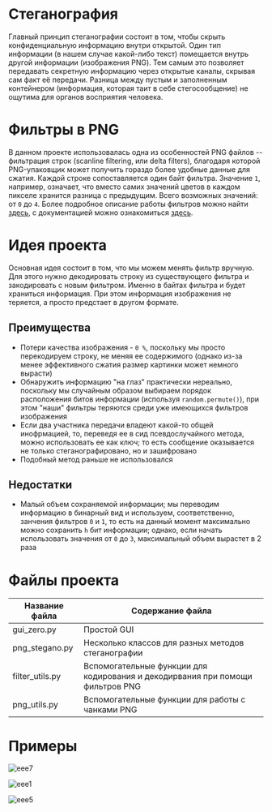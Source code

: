 # Стеганография
Главный принцип стеганографии состоит в том, чтобы скрыть конфиденциальную информацию внутри открытой. Один тип информации (в нашем случае какой-либо текст) помещается внутрь другой информации (изображения PNG). Тем самым это позволяет передавать секретную информацию через открытые каналы, скрывая сам факт её передачи. Разница между пустым и заполненным контейнером (информация, которая таит в себе стегосообщение) не ощутима для органов восприятия человека.

# Фильтры в PNG
В данном проекте использовалась одна из особенностей PNG файлов -- фильтрация строк (scanline filtering, или delta filters), благодаря которой PNG-упаковщик может получить гораздо более удобные данные для сжатия. Каждой строке сопоставляется один байт фильтра. Значение `1`, например, означает, что вместо самих значений цветов в каждом пикселе хранится разница с предыдущим. Всего возможных значений: от `0` до `4`. Более подробное описание работы фильтров можно найти [здесь](https://www.artlebedev.ru/technogrette/img/png-1/), с документацией можно ознакомиться [здесь](https://www.w3.org/TR/PNG-Filters.html).

# Идея проекта
Основная идея состоит в том, что мы можем менять фильтр вручную. Для этого нужно декодировать строку из существующего фильтра и закодировать с новым фильтром. Именно в байтах фильтра и будет храниться информация. При этом информация изображения не теряется, а просто предстает в другом формате.

## Преимущества
* Потери качества изображения - `0 %`, поскольку мы просто перекодируем строку, не меняя ее содержимого (однако из-за менее эффективного сжатия размер картинки может немного вырасти)
* Обнаружить информацию "на глаз" практически нереально, поскольку мы случайным образом выбираем порядок расположения битов информации (используя `random.permute()`), при этом "наши" фильтры теряются среди уже имеющихся фильтров изображения
* Если два участника передачи владеют какой-то общей инофрмацией, то, переведя ее в сид псевдослучайного метода, можно использовать ее как ключ; то есть сообщение оказывается не только стеганографировано, но и зашифровано
* Подобный метод раньше не использовался

## Недостатки
* Малый объем сохраняемой информации; мы переводим информацию в бинарный вид и используем, соответственно, занчения фильтров `0` и `1`, то есть на данный момент максимально можно сохранить `h` бит информации; однако, если начать использовать значения от `0` до `3`, максимальный объем вырастет в 2 раза


# Файлы проекта
Название файла           | Содержание файла
-------------------------|----------------------
gui_zero.py              | Простой GUI
png_stegano.py           | Несколько классов для разных методов стеганографии
filter_utils.py          | Вспомогательные функции для кодирования и декодирвания при помощи фильтров PNG
png_utils.py             | Вспомогательные функции для работы с чанками PNG

# Примеры
![eee7](https://user-images.githubusercontent.com/17471115/34066036-152c6794-e21a-11e7-9b75-d9944900a441.jpg)

![eee1](https://user-images.githubusercontent.com/17471115/34066045-2d33fb40-e21a-11e7-8f15-fa72aa84f098.jpg)

![eee5](https://user-images.githubusercontent.com/17471115/34066037-16d838fc-e21a-11e7-88b1-139a62017fc5.jpg)
